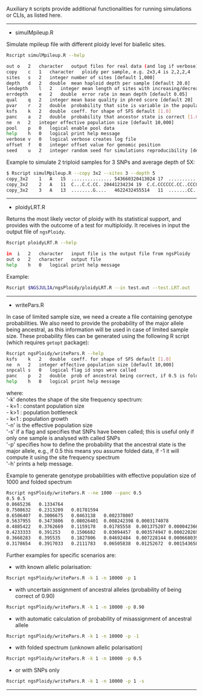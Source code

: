 
Auxiliary `R` scripts provide additional functionalities for running simulations or CLIs, as listed here.

----------------------------------------------------------------------------------

- simulMpileup.R

Simulate mpileup file with different ploidy level for biallelic sites.

```bash
Rscript simulMpileup.R --help

out	o	2	character	output files for real data (and log if verbose), (mpileup is in stdout)
copy	c	1	character	ploidy per sample, e.g. 2x3,4 is 2,2,2,4
sites	s	2	integer	number of sites [default 1,000]
depth	d	2	double	mean haploid depth per sample [default 20.0]
lendepth	l	2	integer	mean length of sites with increasing/decreasing depth [default 0, disabled]
errdepth	e	2	double	error rate in mean depth [default 0.05]
qual	q	2	integer	mean base quality in phred score [default 20]
pvar	r	2	double	probability that site is variable in the population [1.0]
ksfs	k	2	double	coeff. for shape of SFS default [1.0]
panc	a	2	double	probability that ancestor state is correct [1.0]
ne	n	2	integer	effective population size [default 10,000]
pool	p	0	logical	enable pool data
help	h	0	logical	print help message
verbose	v	0	logical	verbose creates log file
offset	f	0	integer	offset value for genomic position
seed	u	2	integer	random seed for simulations reproducibility [default 180218]
```

Example to simulate 2 triploid samples for 3 SNPs and average depth of 5X:
```bash
$ Rscript simulMpileup.R --copy 3x2 --sites 3 --depth 5
copy_3x2	1	A	15	...............	543660320413024	17	.................	25234321684322154
copy_3x2	2	A	11	C...C.C.CC.	20441234234	19	C.C.CCCCCC.CC..CCCC	3262424423354344545
copy_3x2	3	A	13	........G....	4622432455514	11	.......CC..	42234625112
```

---------------------------------------------------------------------------------------

- ploidyLRT.R

Returns the most likely vector of ploidy with its statistical support, and provides with the outcome of a test for multiploidy. It receives in input the output file of `ngsPloidy`.

```bash
Rscript ploidyLRT.R --help

in	i	2	character	input file is the output file from ngsPloidy
out	o	2	character	output file
help	h	0	logical	print help message
```

Example:
```bash
Rscript $NGSJULIA/ngsPloidy/ploidyLRT.R --in test.out --test.LRT.out
```

----------------------------------------------------------------------------------------

- writePars.R

In case of limited sample size, we need a create a file containing genotype probabilities.
We also need to provide the probability of the major allele being ancestral, as this information will be used in case of limited sample size.
These probability files can be generated using the following R script (which requires `getopt` package):

```bash
Rscript ngsPloidy/writePars.R --help
ksfs	k	2	double	coeff. for shape of SFS default [1.0]
ne	n	2	integer	effective population size [default 10,000]
snpcall	s	0	logical	flag id snps were called
panc	p	2	double	prob of ancestral being correct, if 0.5 is folded [default], if<0 compute
help	h	0	logical	print help message
```

where:  
'-k' denotes the shape of the site frequency spectrum:  
        - k=1 : constant population size  
        - k>1 : population bottleneck  
        - k<1 : population growth  
'-n' is the effective population size  
'-s' if a flag and specifies that SNPs have beeen called; this is useful only if only one sample is analysed with called SNPs  
'-p' specifies how to define the probability that the ancestral state is the major allele, e.g., if 0.5 this means you assume folded data, if -1 it will compute it using the site frequency spectrum  
'-h' prints a help message.

Example to generate genotype probabilities with effective population size of 1000 and folded spectrum
```bash
Rscript ngsPloidy/writePars.R --ne 1000 --panc 0.5
0.5	0.5
0.8665236	0.1334764
0.7508632	0.2313209	0.01781594
0.6506407	0.3006675	0.0463138	0.002378007
0.5637955	0.3473806	0.08026401	0.008242398	0.0003174078
0.4885422	0.3762669	0.1159178	0.01785558	0.001375207	0.00004236644
0.4233333	0.391253	0.1506682	0.03094457	0.003574947	0.0002202691	0.000005654918
0.3668283	0.395535	0.1827806	0.04692484	0.007228144	0.0006680394	0.00003430084	0.0000007547979
0.3178654	0.3917033	0.2111783	0.06505838	0.01252672	0.001543658	0.00011889	0.000005232402	0.0000001007477
```

Further examples for specific scenarios are:
* with known allelic polarisation:
```bash
Rscript ngsPloidy/writePars.R -k 1 -n 10000 -p 1
```
* with uncertain assignment of ancestral alleles (probability of being correct of 0.90)
```bash
Rscript ngsPloidy/writePars.R -k 1 -n 10000 -p 0.90
```
* with automatic calculation of probability of misassignment of ancestral allele
```bash
Rscript ngsPloidy/writePars.R -k 1 -n 10000 -p -1
```
* with folded spectrum (unknown allelic polarisation)
```bash
Rscript ngsPloidy/writePars.R -k 1 -n 10000 -p 0.5
```
* or with SNPs only
```bash
Rscript ngsPloidy/writePars.R -k 1 -n 10000 -p 1 -s
```

-------------------------------------------------------------------------------------------------



